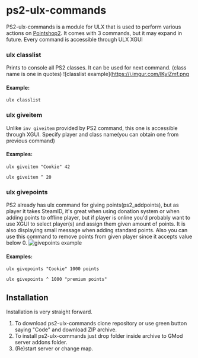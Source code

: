 # ps2-ulx-commands
PS2-ulx-commands is a module for ULX that is used to perform various actions on [Pointshop2](https://github.com/Kamshak/Pointshop2). It comes with 3 commands, but it may expand in future.
Every command is accessible through ULX XGUI

### ulx classlist
Prints to console all PS2 classes. It can be used for next command. (class name is one in quotes)
![classlist example](https://i.imgur.com/lKylZmf.png

#### Example:
``ulx classlist``

### ulx giveitem
Unlike ``inv giveitem`` provided by PS2 command, this one is accessible through XGUI. Specify player and class name(you can obtain one from previous command)
#### Examples:
``ulx giveitem "Cookie" 42``

``ulx giveitem ^ 20``

### ulx givepoints
PS2 already has ulx command for giving points(ps2_addpoints), but as player it takes SteamID, it's great when using donation system or when adding points to offline player, but if player is online you'd probably want to use XGUI to select player(s) and assign them given amount of points. It is also displaying small message when adding standard points. Also you can use this command to remove points from given player since it accepts value below 0.
![givepoints example](https://i.imgur.com/QKm4A0u.png)

#### Examples:
``ulx givepoints "Cookie" 1000 points``

``ulx givepoints ^ 1000 "premium points"``

## Installation
Installation is very straight forward.
1. To download ps2-ulx-commands clone repository or use green button saying "Code" and download ZIP archive.
1. To install ps2-ulx-commands just drop folder inside archive to GMod server addons folder.
1. (Re)start server or change map.
